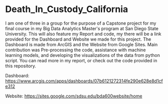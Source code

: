 # Death_In_Custody_California
I am one of three in a group for the purpose of a Capstone project for my final course in my Big Data Analytics Master's program at San Diego State University.
This will also feature my Report and code, my there will be a link provided for the Dashboard and Website we made for this project.  The Dashboard is made from ArcGIS and the Website from Google Sites.
Main contribution was Pre-processing the code, assistance with machine learning models, and developing the visualizations of the data from python script. You can read more in my report, or check out the code provided in this repository. 

Dashboard: https://www.arcgis.com/apps/dashboards/07b6121272314fe290e628e8d1cfe312

Website: https://sites.google.com/sdsu.edu/bda600website/home
